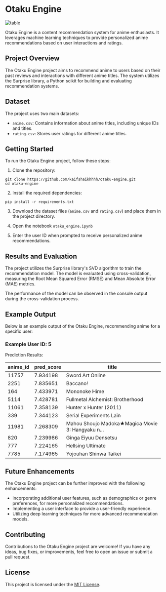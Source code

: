 # Otaku Engine

![table](https://wallpapercave.com/wp/wp5257135.jpg)

Otaku Engine is a content recommendation system for anime enthusiasts. It leverages machine learning techniques to provide personalized anime recommendations based on user interactions and ratings.

## Project Overview

The Otaku Engine project aims to recommend anime to users based on their past reviews and interactions with different anime titles. The system utilizes the Surprise library, a Python scikit for building and evaluating recommendation systems.

## Dataset

The project uses two main datasets:

- `anime.csv`: Contains information about anime titles, including unique IDs and titles.
- `rating.csv`: Stores user ratings for different anime titles.

## Getting Started

To run the Otaku Engine project, follow these steps:

1. Clone the repository:

```
git clone https://github.com/kaifshaikhhhh/otaku-engine.git
cd otaku-engine
```

2. Install the required dependencies:

```
pip install -r requirements.txt
```


3. Download the dataset files (`anime.csv` and `rating.csv`) and place them in the project directory.

4. Open the notebook `otaku_engine.ipynb`


5. Enter the user ID when prompted to receive personalized anime recommendations.

## Results and Evaluation

The project utilizes the Surprise library's SVD algorithm to train the recommendation model. The model is evaluated using cross-validation, measuring the Root Mean Squared Error (RMSE) and Mean Absolute Error (MAE) metrics.

The performance of the model can be observed in the console output during the cross-validation process.

## Example Output

Below is an example output of the Otaku Engine, recommending anime for a specific user:

### Example User ID: 5

Prediction Results:

| anime_id | pred_score | title                                          |
|----------|------------|------------------------------------------------|
| 11757    | 7.934198   | Sword Art Online                               |
| 2251     | 7.835651   | Baccano!                                       |
| 164      | 7.433971   | Mononoke Hime                                  |
| 5114     | 7.428781   | Fullmetal Alchemist: Brotherhood               |
| 11061    | 7.358139   | Hunter x Hunter (2011)                         |
| 339      | 7.344123   | Serial Experiments Lain                         |
| 11981    | 7.268309   | Mahou Shoujo Madoka★Magica Movie 3: Hangyaku n...|
| 820      | 7.239986   | Ginga Eiyuu Densetsu                           |
| 777      | 7.224165   | Hellsing Ultimate                              |
| 7785     | 7.174965   | Yojouhan Shinwa Taikei                         |



## Future Enhancements

The Otaku Engine project can be further improved with the following enhancements:

- Incorporating additional user features, such as demographics or genre preferences, for more personalized recommendations.
- Implementing a user interface to provide a user-friendly experience.
- Utilizing deep learning techniques for more advanced recommendation models.

## Contributing

Contributions to the Otaku Engine project are welcome! If you have any ideas, bug fixes, or improvements, feel free to open an issue or submit a pull request.

## License

This project is licensed under the [MIT License](LICENSE).
